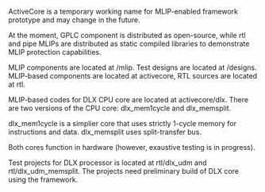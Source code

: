 ActiveCore is a temporary working name for MLIP-enabled framework prototype and may change in the future.

At the moment, GPLC component is distributed as open-source, while rtl and pipe MLIPs are distributed as static compiled libraries to demonstrate MLIP protection capabilities.

MLIP components are located at /mlip.
Test designs are located at /designs. MLIP-based components are located at activecore, RTL sources are located at rtl.

MLIP-based codes for DLX CPU core are located at activecore/dlx.
There are two versions of the CPU core: dlx_mem1cycle and dlx_memsplit.

dlx_mem1cycle is a simplier core that uses strictly 1-cycle memory for instructions and data.
dlx_memsplit uses split-transfer bus.

Both cores function in hardware (however, exaustive testing is in progress).

Test projects for DLX processor is located at rtl/dlx_udm and rtl/dlx_udm_memsplit. The projects need preliminary build of DLX core using the framework.
